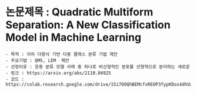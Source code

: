  # 논문제목 :  Quadratic Multiform Separation: A New Classification Model in Machine Learning
    - 목적 : 이차 다항식 기반 다중 클래스 분류 기법 제안
    - 주요기법 : QMS, LEM  제안 
    - 선정이유 : 응용 분류 모델 사례 중 하나로 비선형적인 분포를 선형적으로 분리하는 새로운  
    - 링크 : https://arxiv.org/abs/2110.04925
    - 코드 : https://colab.research.google.com/drive/15i7OOQhBEMcfxREOP3fypKDos4dhUa_F#scrollTo=dX5_2c87i1Vu